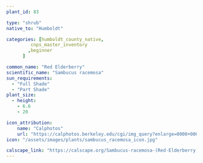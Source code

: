 ```yaml
---
plant_id: 83

type: "shrub"
native_to: "Humboldt"

categories: [humboldt_county_native,
         cnps_master_inventory
        ,beginner
      ]

common_name: "Red Elderberry"
scientific_name: "Sambucus racemosa"
sun_requirements:
  - "Full Shade"
  - "Part Shade"
plant_size:
  - height: 
    - 6.6
    - 20

icon_attribution: 
    name: "Calphotos"
    url: "https://calphotos.berkeley.edu/cgi/img_query?enlarge=0000+0000+0906+0590" 
icon: "/assets/images/plants/sambucus_racemosa_icon.jpg"

calscape_link: "https://calscape.org/Sambucus-racemosa-(Red-Elderberry)"
---
```


